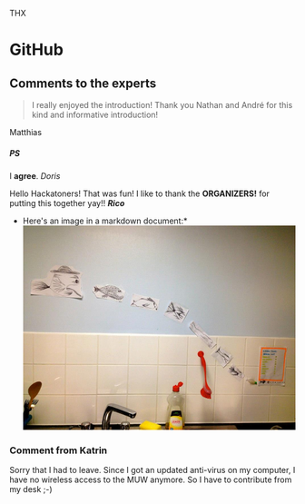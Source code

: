 THX

# GitHub
## Comments to the experts
>I really enjoyed the introduction! Thank you Nathan and André for this kind and informative introduction!

Matthias 

##### PS
I **agree**.
*Doris*

Hello Hackatoners! That was fun! I like to thank the **ORGANIZERS!** for putting this together yay!!
***Rico***


* Here's an image in a markdown document:*
![Image](559989_10200439340776386_965919633_n.jpg)

### Comment from Katrin
Sorry that I had to leave. Since I got an updated anti-virus on my computer, I have no wireless access to the MUW anymore. So I have to contribute from my desk ;-)
